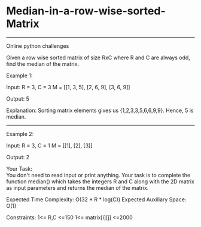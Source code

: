 # Median-in-a-row-wise-sorted-Matrix
-------------------------------------
Online python challenges


Given a row wise sorted matrix of size RxC where R and C are always odd, find the median of the matrix.

Example 1:

Input:
R = 3, C = 3
M = [[1, 3, 5], 
     [2, 6, 9], 
     [3, 6, 9]]

Output: 5

Explanation:
Sorting matrix elements gives us 
{1,2,3,3,5,6,6,9,9}. Hence, 5 is median. 
 
-------------------------------------------------------------------------------------

Example 2:

Input:
R = 3, C = 1
M = [[1], [2], [3]]

Output: 2



Your Task:  
You don't need to read input or print anything. Your task is to complete the function median() which takes the integers R and C along with the 2D matrix as input parameters and returns the median of the matrix.

Expected Time Complexity: O(32 * R * log(C))
Expected Auxiliary Space: O(1)


Constraints:
1<= R,C <=150
1<= matrix[i][j] <=2000
